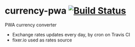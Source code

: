 # currency-pwa [![Build Status](https://travis-ci.org/IRus/currency-pwa.svg?branch=master)](https://travis-ci.org/IRus/currency-pwa)
PWA currency converter

* Exchange rates updates every day, by cron on Travis CI
* fixer.io used as rates source
